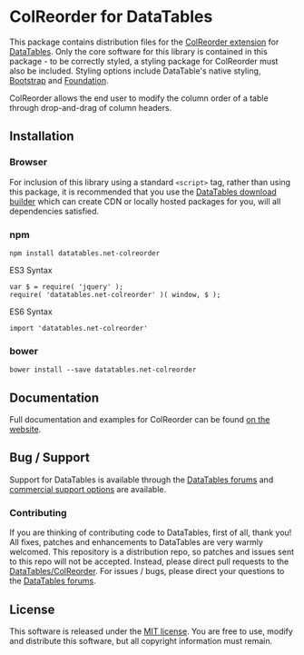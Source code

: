 # ColReorder for DataTables 

This package contains distribution files for the [ColReorder extension](https://datatables.net/extensions/colreorder) for [DataTables](https://datatables.net/). Only the core software for this library is contained in this package - to be correctly styled, a styling package for ColReorder must also be included. Styling options include DataTable's native styling, [Bootstrap](http://getbootstrap.com) and [Foundation](http://foundation.zurb.com/).

ColReorder allows the end user to modify the column order of a table through drop-and-drag of column headers.


## Installation

### Browser

For inclusion of this library using a standard `<script>` tag, rather than using this package, it is recommended that you use the [DataTables download builder](//datatables.net/download) which can create CDN or locally hosted packages for you, will all dependencies satisfied.

### npm

```
npm install datatables.net-colreorder
```

ES3 Syntax
```
var $ = require( 'jquery' );
require( 'datatables.net-colreorder' )( window, $ );
```

ES6 Syntax
```
import 'datatables.net-colreorder'
```

### bower

```
bower install --save datatables.net-colreorder
```



## Documentation

Full documentation and examples for ColReorder can be found [on the website](https://datatables.net/extensions/colreorder).

## Bug / Support

Support for DataTables is available through the [DataTables forums](//datatables.net/forums) and [commercial support options](//datatables.net/support) are available.


### Contributing

If you are thinking of contributing code to DataTables, first of all, thank you! All fixes, patches and enhancements to DataTables are very warmly welcomed. This repository is a distribution repo, so patches and issues sent to this repo will not be accepted. Instead, please direct pull requests to the [DataTables/ColReorder](http://github.com/DataTables/ColReorder). For issues / bugs, please direct your questions to the [DataTables forums](//datatables.net/forums).


## License

This software is released under the [MIT license](//datatables.net/license). You are free to use, modify and distribute this software, but all copyright information must remain.
